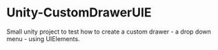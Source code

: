 # Unity-CustomDrawerUIE
Small unity project to test how to create a custom drawer - a drop down menu - using UIElements. 

